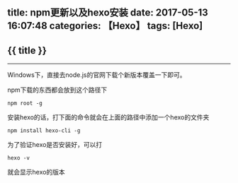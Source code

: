 title: npm更新以及hexo安装
date: 2017-05-13 16:07:48
categories: 【Hexo】
tags: [Hexo]
---
## {{ title }} ##

---

Windows下，直接去node.js的官网下载个新版本覆盖一下即可。

npm下载的东西都会放到这个路径下

```shell
npm root -g
```

安装hexo的话，打下面的命令就会在上面的路径中添加一个hexo的文件夹

```shell
npm install hexo-cli -g
```

为了验证hexo是否安装好，可以打

```shell
hexo -v
```

就会显示hexo的版本
